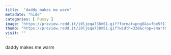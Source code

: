 ```yaml
---
title:  "daddy makes me warm"
metadate: "hide"
categories: [ Pussy ]
image: "https://preview.redd.it/i0ljeqa738m51.gif?format=png8&s=fbe5f1763cf6e6e01a47ab1d83becc2c53586740"
thumb: "https://preview.redd.it/i0ljeqa738m51.gif?width=320&crop=smart&format=png8&s=7ec33f3d1daba574a68b42d114974862a4188712"
visit: ""
---
```

daddy makes me warm
